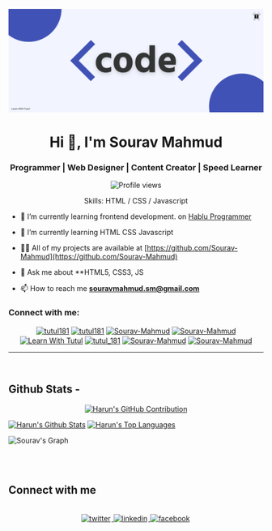 ![I am Sourav-Mahmud](https://github.com/Sourav-Mahmud/Sourav-Mahmud/blob/main/code.png)

<h1 align="center">Hi 👋, I'm Sourav Mahmud</h1>
<h3 align="center">Programmer | Web Designer | Content Creator | Speed Learner</h3>

<div align="center">

![Profile views](https://komarev.com/ghpvc/?username=Sourav-Mahmud&color=blue)

Skills: HTML / CSS / Javascript 

</div>

- 🔭 I’m currently learning frontend development. on [Hablu Programmer](https://www.hablu-programmer.com/)

- 🌱 I’m currently learning HTML CSS Javascript

- 👨‍💻 All of my projects are available at [https://github.com/Sourav-Mahmud](https://github.com/Sourav-Mahmud)

- 💬 Ask me about **HTML5, CSS3, JS

- 📫 How to reach me **souravmahmud.sm@gmail.com**

<h3 align="left">Connect with me:</h3>

<p align="center">
<a href="https://fb.com/sourav.mixu" target="blank"><img align="center" src="https://raw.githubusercontent.com/rahuldkjain/github-profile-readme-generator/master/src/images/icons/Social/facebook.svg" alt="tutul181" height="30" width="40" /></a>
<a href="https://twitter.com/sourav" target="blank"><img align="center" src="https://raw.githubusercontent.com/rahuldkjain/github-profile-readme-generator/master/src/images/icons/Social/twitter.svg" alt="tutul181" height="30" width="40" /></a>
<a href="https://linkedin.com/in/sourav" target="blank"><img align="center" src="https://raw.githubusercontent.com/rahuldkjain/github-profile-readme-generator/master/src/images/icons/Social/linked-in-alt.svg" alt="Sourav-Mahmud" height="30" width="40" /></a>
<a href="https://codepen.io/sourav" target="blank"><img align="center" src="https://raw.githubusercontent.com/rahuldkjain/github-profile-readme-generator/master/src/images/icons/Social/codepen.svg" alt="Sourav-Mahmud" height="30" width="40" /></a>
<a href="https://www.youtube.com/channel/s" target="blank"><img align="center" src="https://raw.githubusercontent.com/rahuldkjain/github-profile-readme-generator/master/src/images/icons/Social/youtube.svg" alt="Learn With Tutul" height="30" width="40" /></a>
<a href="https://instagram.com/sourav" target="blank"><img align="center" src="https://raw.githubusercontent.com/rahuldkjain/github-profile-readme-generator/master/src/images/icons/Social/instagram.svg" alt="tutul_181" height="30" width="40" /></a>
<a href="https://dribbble.com" target="blank"><img align="center" src="https://raw.githubusercontent.com/rahuldkjain/github-profile-readme-generator/master/src/images/icons/Social/dribbble.svg" alt="Sourav-Mahmud" height="30" width="40" /></a>
<a href="https://www.behance.net" target="blank"><img align="center" src="https://raw.githubusercontent.com/rahuldkjain/github-profile-readme-generator/master/src/images/icons/Social/behance.svg" alt="Sourav-Mahmud" height="30" width="40" /></a>
</p>


<hr/>
<br/>

## Github Stats -

<p align="center">
  <a href="https://github.com/Sourav-Mahmud">
    <img src="https://github-profile-summary-cards.vercel.app/api/cards/profile-details?username=Sourav-Mahmud&theme=radical" alt="Harun's GitHub Contribution"/>
  </a>
</p>

<a> 
    <a href="https://github.com/Sourav-Mahmud"><img alt="Harun's Github Stats" src="https://denvercoder1-github-readme-stats.vercel.app/api?username=Sourav-Mahmud&show_icons=true&count_private=true&theme=react&border_color=7F3FBF&bg_color=0D1117&title_color=F85D7F&icon_color=F8D866" height="192px" width="49.5%"/></a>
  <a href="https://github.com/Sourav-Mahmud"><img alt="Harun's Top Languages" src="https://denvercoder1-github-readme-stats.vercel.app/api/top-langs/?username=Sourav-Mahmud&langs_count=8&layout=compact&theme=react&border_color=7F3FBF&bg_color=0D1117&title_color=F85D7F&icon_color=F8D866" height="192px" width="49.5%"/></a>
  <br/>
</a>

![Sourav's Graph](https://github-readme-activity-graph.vercel.app/graph?username=Sourav-Mahmud&custom_title=Sourav's%20GitHub%20Activity%20Graph&bg_color=0D1117&color=7F3FBF&line=7F3FBF&point=7F3FBF&area_color=FFFFFF&title_color=FFFFFF&area=true)

<br/>

<br/>

## Connect with me

<div align="center">
<br/>
<a href="https://twitter.com/souravmahmud" target="_blank">
<img src=https://img.shields.io/badge/twitter-%2300acee.svg?&style=for-the-badge&logo=twitter&logoColor=white alt=twitter style="margin-bottom: 5px; margin-right: 2px;" />
</a>
<a href="https://www.linkedin.com/in/souravmahmud/" target="_blank">
<img src=https://img.shields.io/badge/linkedin-%231E77B5.svg?&style=for-the-badge&logo=linkedin&logoColor=white alt=linkedin style="margin-bottom: 5px; margin-right: 2px;" />
</a>
<a href="https://www.facebook.com/sourav.mixu" target="_blank">
<img src=https://img.shields.io/badge/facebook-%232E87FB.svg?&style=for-the-badge&logo=facebook&logoColor=white alt=facebook style="margin-bottom: 5px; margin-right: 2px;" />
</a>  
</div>
